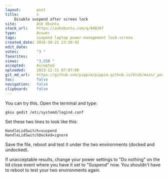 ```yaml
---
layout:       post
title:        >
    Disable suspend after screen lock
site:         Ask Ubuntu
stack_url:    https://askubuntu.com/q/840267
type:         Answer
tags:         suspend laptop power-management lock-screen
created_date: 2016-10-21 23:20:42
edit_date:    
votes:        "3 "
favorites:    
views:        "3,550 "
accepted:     Accepted
uploaded:     2023-12-31 07:07:06
git_md_url:   https://github.com/pippim/pippim.github.io/blob/main/_posts/2016/2016-10-21-Disable-suspend-after-screen-lock.md
toc:          false
navigation:   false
clipboard:    false
---
```


You can try this. Open the terminal and type:

``` 
gksu gedit /etc/systemd/logind.conf
```

Set these two lines to look like this:

``` 
HandleLidSwitch=suspend
HandleLidSwitchDocked=ignore
```

Save the file, reboot and test it under the two environments (docked and undocked).

If unacceptable results, change your power settings to "Do nothing" on the lid close event where you have it set to "Suspend" now. You shouldn't have to reboot to test your two environments again.
